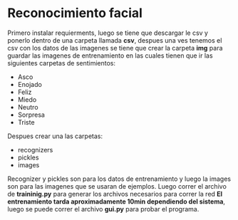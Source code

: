 # Reconocimiento facial

Primero instalar requierments, luego se tiene que descargar le csv y ponerlo dentro de una carpeta llamada **csv**, 
despues una ves tenemos el csv con los datos de las imagenes se tiene que crear la carpeta **img** para guardar las imagenes
de entrenamiento en las cuales tienen que ir las siguientes carpetas de sentimientos:
- Asco
- Enojado
- Feliz
- Miedo
- Neutro
- Sorpresa
- Triste

Despues crear una las carpetas:
- recognizers
- pickles
- images

Recognizer y pickles son para los datos de entrenamiento y luego la images son para las imagenes que se usaran de ejemplos.
Luego correr el archivo de **traininig.py** para generar los archivos necesarios para correr la red **El entrenamiento tarda aproximadamente 10min dependiendo del sistema**, luego se puede correr el archivo **gui.py** para probar el programa.
